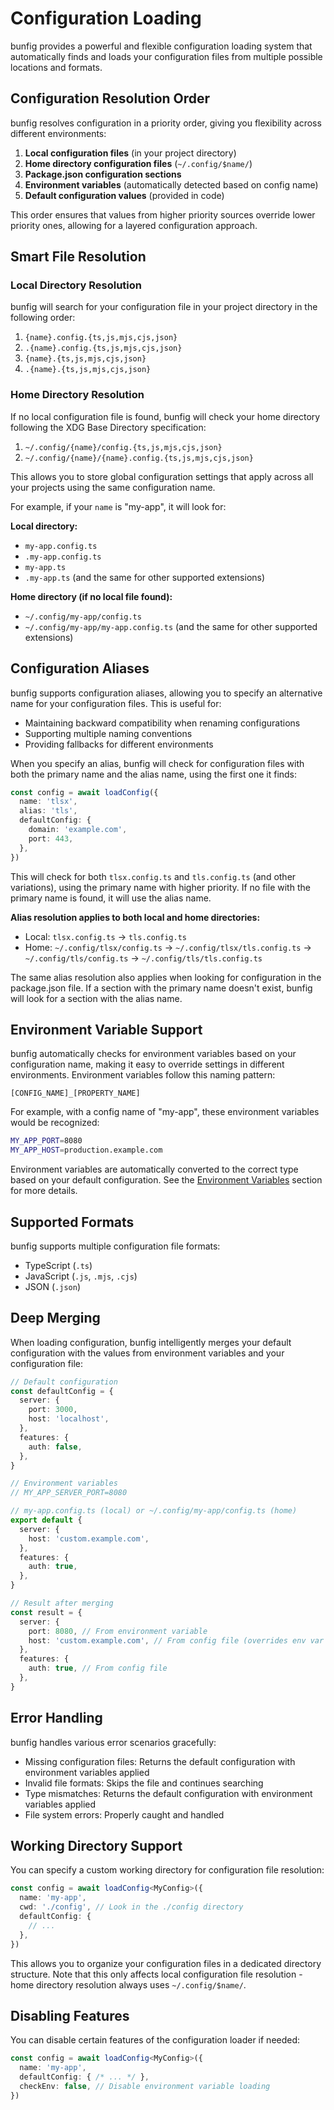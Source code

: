 # Configuration Loading

bunfig provides a powerful and flexible configuration loading system that automatically finds and loads your configuration files from multiple possible locations and formats.

## Configuration Resolution Order

bunfig resolves configuration in a priority order, giving you flexibility across different environments:

1. **Local configuration files** (in your project directory)
2. **Home directory configuration files** (`~/.config/$name/`)
3. **Package.json configuration sections**
4. **Environment variables** (automatically detected based on config name)
5. **Default configuration values** (provided in code)

This order ensures that values from higher priority sources override lower priority ones, allowing for a layered configuration approach.

## Smart File Resolution

### Local Directory Resolution

bunfig will search for your configuration file in your project directory in the following order:

1. `{name}.config.{ts,js,mjs,cjs,json}`
2. `.{name}.config.{ts,js,mjs,cjs,json}`
3. `{name}.{ts,js,mjs,cjs,json}`
4. `.{name}.{ts,js,mjs,cjs,json}`

### Home Directory Resolution

If no local configuration file is found, bunfig will check your home directory following the XDG Base Directory specification:

1. `~/.config/{name}/config.{ts,js,mjs,cjs,json}`
2. `~/.config/{name}/{name}.config.{ts,js,mjs,cjs,json}`

This allows you to store global configuration settings that apply across all your projects using the same configuration name.

For example, if your `name` is "my-app", it will look for:

**Local directory:**
- `my-app.config.ts`
- `.my-app.config.ts`
- `my-app.ts`
- `.my-app.ts`
(and the same for other supported extensions)

**Home directory (if no local file found):**
- `~/.config/my-app/config.ts`
- `~/.config/my-app/my-app.config.ts`
(and the same for other supported extensions)

## Configuration Aliases

bunfig supports configuration aliases, allowing you to specify an alternative name for your configuration files. This is useful for:

- Maintaining backward compatibility when renaming configurations
- Supporting multiple naming conventions
- Providing fallbacks for different environments

When you specify an alias, bunfig will check for configuration files with both the primary name and the alias name, using the first one it finds:

```ts
const config = await loadConfig({
  name: 'tlsx',
  alias: 'tls',
  defaultConfig: {
    domain: 'example.com',
    port: 443,
  },
})
```

This will check for both `tlsx.config.ts` and `tls.config.ts` (and other variations), using the primary name with higher priority. If no file with the primary name is found, it will use the alias name.

**Alias resolution applies to both local and home directories:**

- Local: `tlsx.config.ts` → `tls.config.ts`
- Home: `~/.config/tlsx/config.ts` → `~/.config/tlsx/tls.config.ts` → `~/.config/tls/config.ts` → `~/.config/tls/tls.config.ts`

The same alias resolution also applies when looking for configuration in the package.json file. If a section with the primary name doesn't exist, bunfig will look for a section with the alias name.

## Environment Variable Support

bunfig automatically checks for environment variables based on your configuration name, making it easy to override settings in different environments. Environment variables follow this naming pattern:

```
[CONFIG_NAME]_[PROPERTY_NAME]
```

For example, with a config name of "my-app", these environment variables would be recognized:

```bash
MY_APP_PORT=8080
MY_APP_HOST=production.example.com
```

Environment variables are automatically converted to the correct type based on your default configuration. See the [Environment Variables](./environment-variables.md) section for more details.

## Supported Formats

bunfig supports multiple configuration file formats:

- TypeScript (`.ts`)
- JavaScript (`.js`, `.mjs`, `.cjs`)
- JSON (`.json`)

## Deep Merging

When loading configuration, bunfig intelligently merges your default configuration with the values from environment variables and your configuration file:

```ts
// Default configuration
const defaultConfig = {
  server: {
    port: 3000,
    host: 'localhost',
  },
  features: {
    auth: false,
  },
}

// Environment variables
// MY_APP_SERVER_PORT=8080

// my-app.config.ts (local) or ~/.config/my-app/config.ts (home)
export default {
  server: {
    host: 'custom.example.com',
  },
  features: {
    auth: true,
  },
}

// Result after merging
const result = {
  server: {
    port: 8080, // From environment variable
    host: 'custom.example.com', // From config file (overrides env var if set)
  },
  features: {
    auth: true, // From config file
  },
}
```

## Error Handling

bunfig handles various error scenarios gracefully:

- Missing configuration files: Returns the default configuration with environment variables applied
- Invalid file formats: Skips the file and continues searching
- Type mismatches: Returns the default configuration with environment variables applied
- File system errors: Properly caught and handled

## Working Directory Support

You can specify a custom working directory for configuration file resolution:

```ts
const config = await loadConfig<MyConfig>({
  name: 'my-app',
  cwd: './config', // Look in the ./config directory
  defaultConfig: {
    // ...
  },
})
```

This allows you to organize your configuration files in a dedicated directory structure. Note that this only affects local configuration file resolution - home directory resolution always uses `~/.config/$name/`.

## Disabling Features

You can disable certain features of the configuration loader if needed:

```ts
const config = await loadConfig<MyConfig>({
  name: 'my-app',
  defaultConfig: { /* ... */ },
  checkEnv: false, // Disable environment variable loading
})
```
